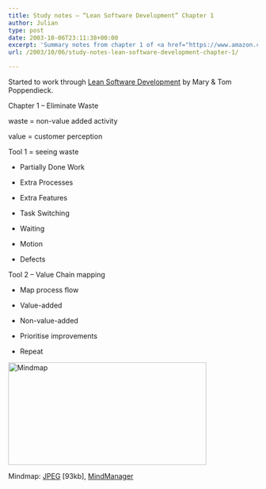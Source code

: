 ```yaml
---
title: Study notes – “Lean Software Development” Chapter 1
author: Julian
type: post
date: 2003-10-06T23:11:38+00:00
excerpt: 'Summary notes from chapter 1 of <a href="https://www.amazon.co.uk/exec/obidos/ASIN/0321150783/ref%3Dase%5Ffivegocrazyinmid">Lean Software Development</a> by Mary and Tom Poppendieck'
url: /2003/10/06/study-notes-lean-software-development-chapter-1/

---
```

Started to work through [Lean Software Development][1] by Mary & Tom Poppendieck.

Chapter 1 &#8211; Eliminate Waste

waste = non-value added activity

value = customer perception

Tool 1 = seeing waste

* Partially Done Work
  
* Extra Processes
  
* Extra Features
  
* Task Switching
  
* Waiting
  
* Motion
  
* Defects 

Tool 2 &#8211; Value Chain mapping 

* Map process flow
  
* Value-added
  
* Non-value-added
  
* Prioritise improvements
  
* Repeat 

<div class="inlineimg">
  <a target="_blank" href="https://www.julian.elve.dial.pipex.com/mindmaps/leanswdev/LeanSoftwareDevMM01.jpg"><img align="center" width="400" height="207" src="https://www.julian.elve.dial.pipex.com/mindmaps/leanswdev/LeanSoftwareDevMMthmb01.jpg" alt="Mindmap" /></a></p> 
  
  <div class="caption">
    Mindmap: <a target="_blank"  title="Open JPEG of Mindmap in a new Window" href="https://www.julian.elve.dial.pipex.com/mindmaps/leanswdev/LeanSoftwareDevMM01.jpg">JPEG</a> [93kb], <a  title="Link to MindManager file of mind map" href="https://www.julian.elve.dial.pipex.com/mindmaps/leanswdev/Lean Software Development.mmp">MindManager</a>
  </div>
</div>

 [1]: https://www.synesthesia.co.uk/library/archives/000197.php
